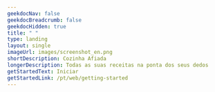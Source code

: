 ```yaml
---
geekdocNav: false
geekdocBreadcrumb: false
geekdocHidden: true
title: " "
type: landing
layout: single
imageUrl: images/screenshot_en.png
shortDescription: Cozinha Afiada
longerDescription: Todas as suas receitas na ponta dos seus dedos
getStartedText: Iniciar
getStartedLink: /pt/web/getting-started
---
```

